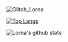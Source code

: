 

<img src="https://www.canva.com/design/DAET5jsQsNY/iPZWY1s0_PVBGWxqTt4g-w/view?utm_content=DAET5jsQsNY&utm_campaign=designshare&utm_medium=link&utm_source=publishsharelink" alt="Glitch_Lorna">

<!--
**Haldgerd/Haldgerd** is a ✨ _special_ ✨ repository because its `README.md` (this file) appears on your GitHub profile.

Here are some ideas to get you started:

- 🔭 I’m currently working on ...
- 🌱 I’m currently learning ...
- 👯 I’m looking to collaborate on ...
- 🤔 I’m looking for help with ...
- 💬 Ask me about ...
- 📫 How to reach me: ...
- 😄 Pronouns: ...
- ⚡ Fun fact: ...
-->

[![Top Langs](https://github-readme-stats.vercel.app/api/top-langs/?username=Haldgerd&layout=compact&title_color=fff&icon_color=fff&text_color=9f9f9f&bg_color=151515)](https://github.com/Haldgerd/github-readme-stats)

![Lorna's github stats](https://github-readme-stats.vercel.app/api?username=Haldgerd&show_icons=true&theme=radical)
